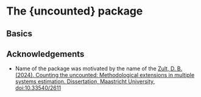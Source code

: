 The {uncounted} package
================

## Basics

## Acknowledgements

- Name of the package was motivated by the name of the [Zult, D. B.
  (2024). Counting the uncounted: Methodological extensions in multiple
  systems estimation. Dissertation, Maastricht University,
  doi:10.33540/2611](https://www.cbs.nl/en-gb/background/2024/51/counting-the-uncounted)
